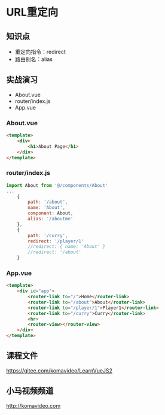 URL重定向
=========

## 知识点

* 重定向指令：redirect
* 路由别名：alias

## 实战演习

* About.vue
* router/index.js
* App.vue

### About.vue

~~~html
<template>
    <div>
        <h1>About Page</h1>
    </div>
</template>
~~~

### router/index.js

~~~js
import About from '@/components/About'
...
    {
        path: '/about',
        name: 'About',
        component: About,
        alias: '/aboutme'
    },
    {
        path: '/curry',
        redirect: '/player/1'
        //redirect: { name: 'About' }
        //redirect: '/about'
    }
~~~

### App.vue

~~~html
<template>
    <div id="app">
        <router-link to="/">Home</router-link>
        <router-link to="/about">About</router-link>
        <router-link to="/player/1">Player1</router-link>
        <router-link to="/curry">Curry</router-link>
        <hr>
        <router-view></router-view>
    </div>
</template>
~~~

## 课程文件

https://gitee.com/komavideo/LearnVueJS2

## 小马视频频道

http://komavideo.com
